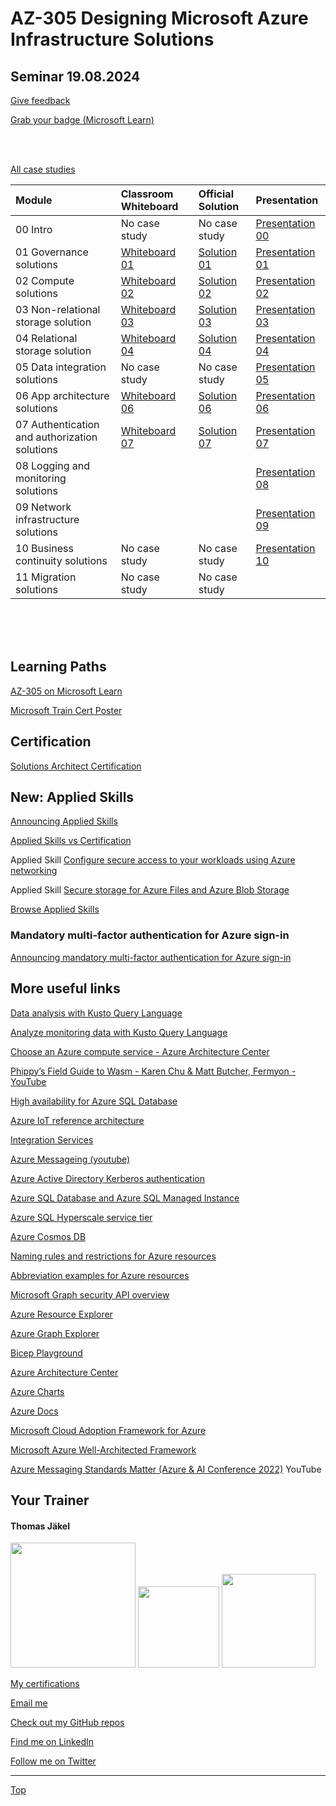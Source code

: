 # AZ-305 Designing Microsoft Azure Infrastructure Solutions


## Seminar 19.08.2024


[Give feedback](https://www.metricsthatmatter.com/url/u.aspx?9BD583B9E213266093)

[Grab your badge (Microsoft Learn)](https://api.brainymotion.de/msbadge/redeem?pid=229509&cd=KQ6YMR)


<br>

<br>

[All case studies](https://microsoftlearning.github.io/AZ-305-DesigningMicrosoftAzureInfrastructureSolutions/)


| Module  | Classroom Whiteboard | Official Solution | Presentation |
| :-------| :--------------------| :-----------------| :------------|
| 00 Intro                                     | No case study     | No case study   | [Presentation 00](https://github.com/www42/AZ-305/blob/9fb1a940fc3cedd8940352eb0743d3a05405cd05/Presentations/AZ-305_00.pdf) |
| 01 Governance solutions                      | [Whiteboard 01](https://github.com/www42/AZ-305/blob/34dc02583d7ffe1838f87fcb14be60ddce0db7ea/Whiteboards/AZ-305%20Case%201.png) | [Solution 01](https://github.com/www42/AZ-305/blob/34dc02583d7ffe1838f87fcb14be60ddce0db7ea/Solutions/AZ-305-Solution-01.pdf) | [Presentation 01](https://github.com/www42/AZ-305/blob/34dc02583d7ffe1838f87fcb14be60ddce0db7ea/Presentations/AZ-305_01.pdf) |
| 02 Compute solutions                         | [Whiteboard 02](https://github.com/www42/AZ-305/blob/a161fcf135cb3173573b51859747b71c97feedb6/Whiteboards/AZ-305%20Case%202.png) | [Solution 02](https://github.com/www42/AZ-305/blob/de9f6cc1df7630a98b4a86ff1cb0b5937d96c474/Solutions/AZ-305-Solution-02.pdf) | [Presentation 02](https://github.com/www42/AZ-305/blob/a161fcf135cb3173573b51859747b71c97feedb6/Presentations/AZ-305_02.pdf) |
| 03 Non-relational storage solution           | [Whiteboard 03](https://github.com/www42/AZ-305/blob/de9f6cc1df7630a98b4a86ff1cb0b5937d96c474/Whiteboards/AZ-305%20Case%203.png) | [Solution 03](https://github.com/www42/AZ-305/blob/de9f6cc1df7630a98b4a86ff1cb0b5937d96c474/Solutions/AZ-305-Solution-03.pdf) | [Presentation 03](https://github.com/www42/AZ-305/blob/de9f6cc1df7630a98b4a86ff1cb0b5937d96c474/Presentations/AZ-305_03.pdf) |
| 04 Relational storage solution               | [Whiteboard 04](https://github.com/www42/AZ-305/blob/d14c35d9f4584cc2b3c1204db172a032350ecd3b/Whiteboards/AZ-305%20Case%204.png) | [Solution 04](https://github.com/www42/AZ-305/blob/d14c35d9f4584cc2b3c1204db172a032350ecd3b/Solutions/AZ-305-Solution-04.pdf) | [Presentation 04](https://github.com/www42/AZ-305/blob/d14c35d9f4584cc2b3c1204db172a032350ecd3b/Presentations/AZ-305_04.pdf) |
| 05 Data integration solutions                | No case study     | No case study   | [Presentation 05](https://github.com/www42/AZ-305/blob/d14c35d9f4584cc2b3c1204db172a032350ecd3b/Presentations/AZ-305_05.pdf) |
| 06 App architecture solutions                | [Whiteboard 06](https://github.com/www42/AZ-305/blob/d896662ad25ba6905afc6d51af5d334ce7058304/Whiteboards/AZ-305%20Case%206.png) | [Solution 06](https://github.com/www42/AZ-305/blob/d896662ad25ba6905afc6d51af5d334ce7058304/Solutions/AZ-305-Solution-06.pdf) | [Presentation 06](https://github.com/www42/AZ-305/blob/d896662ad25ba6905afc6d51af5d334ce7058304/Presentations/AZ-305_06.pdf) |
| 07 Authentication and authorization solutions| [Whiteboard 07](https://github.com/www42/AZ-305/blob/d379380e92c76c425cefb6ad4c1eb4e19530ccfe/Whiteboards/AZ-305%20Case%207.png) | [Solution 07](https://github.com/www42/AZ-305/blob/d379380e92c76c425cefb6ad4c1eb4e19530ccfe/Solutions/AZ-305-Solution-07.pdf) | [Presentation 07](https://github.com/www42/AZ-305/blob/d379380e92c76c425cefb6ad4c1eb4e19530ccfe/Presentations/AZ-305_07.pdf) |
| 08 Logging and monitoring solutions          |  |  | [Presentation 08](https://github.com/www42/AZ-305/blob/2bc712c653092bbd87bb86283d1d4893522a8206/Presentations/AZ-305_08.pdf) |
| 09 Network infrastructure  solutions         |  |  | [Presentation 09](https://github.com/www42/AZ-305/blob/2bc712c653092bbd87bb86283d1d4893522a8206/Presentations/AZ-305_09.pdf) |
| 10 Business continuity solutions             | No case study     | No case study   | [Presentation 10](https://github.com/www42/AZ-305/blob/2bc712c653092bbd87bb86283d1d4893522a8206/Presentations/AZ-305_10.pdf) |
| 11 Migration solutions                       | No case study     | No case study   |  |

<br>

<br>

<br>

## Learning Paths

[AZ-305 on Microsoft Learn](https://aka.ms/AZ-305StudentMaterials)

[Microsoft Train Cert Poster](https://aka.ms/TrainCertPoster)



## Certification

[Solutions Architect Certification](https://docs.microsoft.com/en-us/learn/certifications/azure-solutions-architect/)



## New: Applied Skills

[Announcing Applied Skills](https://techcommunity.microsoft.com/t5/microsoft-learn-blog/announcing-microsoft-applied-skills-the-new-credentials-to/ba-p/3775645)

[Applied Skills vs Certification](https://aka.ms/ChooseYourMicrosoftCredential)

Applied Skill [Configure secure access to your workloads using Azure networking](https://learn.microsoft.com/en-us/credentials/applied-skills/configure-secure-workloads-use-azure-virtual-networking/)

Applied Skill [Secure storage for Azure Files and Azure Blob Storage](https://learn.microsoft.com/en-us/credentials/applied-skills/secure-storage-azure-files-azure-blob-storage/)

[Browse Applied Skills](https://learn.microsoft.com/en-us/credentials/browse/?credential_types=applied%20skills)




### Mandatory multi-factor authentication for Azure sign-in

[Announcing mandatory multi-factor authentication for Azure sign-in](https://azure.microsoft.com/en-us/blog/announcing-mandatory-multi-factor-authentication-for-azure-sign-in/)



## More useful links

[Data analysis with Kusto Query Language](https://learn.microsoft.com/en-us/training/paths/kusto-query-language/)

[Analyze monitoring data with Kusto Query Language](https://learn.microsoft.com/en-us/training/paths/analyze-monitoring-data-with-kql/)

[Choose an Azure compute service - Azure Architecture Center](https://learn.microsoft.com/en-us/azure/architecture/guide/technology-choices/compute-decision-tree)

[Phippy’s Field Guide to Wasm - Karen Chu & Matt Butcher, Fermyon - YouTube](https://www.youtube.com/watch?v=eFE6yGufDAA)

[High availability for Azure SQL Database](https://learn.microsoft.com/en-us/azure/azure-sql/database/high-availability-sla?view=azuresql-db&tabs=azure-powershell)

[Azure IoT reference architecture](https://learn.microsoft.com/en-us/azure/architecture/reference-architectures/iot)

[Integration Services](https://azure.microsoft.com/en-us/products/category/integration/)

[Azure Messageing (youtube)](https://www.youtube.com/watch?v=FVOhLqE9fzw)

[Azure Active Directory Kerberos authentication](https://learn.microsoft.com/en-us/azure/storage/files/storage-files-identity-auth-hybrid-identities-enable?tabs=azure-portal#prerequisites)

[Azure SQL Database and Azure SQL Managed Instance](https://learn.microsoft.com/en-us/azure/azure-sql/database/features-comparison)

[Azure SQL Hyperscale service tier](https://learn.microsoft.com/en-us/azure/azure-sql/database/service-tier-hyperscale)

[Azure Cosmos DB](https://learn.microsoft.com/en-us/azure/cosmos-db/)

[Naming rules and restrictions for Azure resources](https://learn.microsoft.com/en-us/azure/azure-resource-manager/management/resource-name-rules)

[Abbreviation examples for Azure resources](https://learn.microsoft.com/en-us/azure/cloud-adoption-framework/ready/azure-best-practices/resource-abbreviations)

[Microsoft Graph security API overview](https://learn.microsoft.com/en-us/graph/security-concept-overview)

[Azure Resource Explorer](https://resources.azure.com/)

[Azure Graph Explorer](https://developer.microsoft.com/en-us/graph/graph-explorer)

[Bicep Playground](https://bicepdemo.z22.web.core.windows.net/)






[Azure Architecture Center](https://docs.microsoft.com/en-us/azure/architecture/)

[Azure Charts](https://https://azurecharts.com/)

[Azure Docs](https://https://docs.microsoft.com/en-us/azure/)

[Microsoft Cloud Adoption Framework for Azure](https://docs.microsoft.com/en-us/azure/cloud-adoption-framework/)

[Microsoft Azure Well-Architected Framework](https://docs.microsoft.com/en-us/azure/architecture/framework/)

[Azure Messaging Standards Matter (Azure & AI Conference 2022)](https://www.youtube.com/watch?v=FVOhLqE9fzw) YouTube




##  Your Trainer
#### Thomas Jäkel

<img src="https://download69118.blob.core.windows.net/anon/Profilbild.jpg" width="200"/>
<a href="https://www.credly.com/badges/466d883d-ecb7-4d26-902e-a97ea1492e4d/public_url"><img src="https://download69118.blob.core.windows.net/anon/microsoft-certified-trainer-2023-2024.png" width="130"/></a>
<a href="https://www.credly.com/badges/fc4737d8-923a-4d37-8f1a-497c08a7c1ff/public_url"><img src="https://download69118.blob.core.windows.net/anon/AAI-badge.png" width="150"/></a>

[My certifications](https://www.credly.com/users/thomas-jakel)

[Email me](mailto:thomas.jaekel@brainymotion.de?subject=AZ-305)

[Check out my GitHub repos](https://github.com/www42)

[Find me on LinkedIn](https://linkedin.com/in/tjkkll)

[Follow me on Twitter](https://twitter.com/tjkkll)

---

[Top](#az-305-designing-microsoft-azure-infrastructure-solutions)